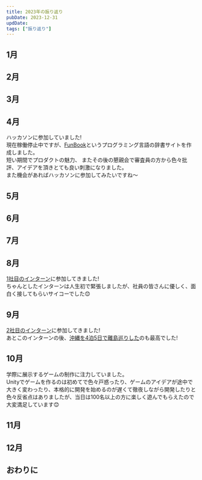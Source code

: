 ```yaml
---
title: 2023年の振り返り
pubDate: 2023-12-31
updDate: 
tags: ["振り返り"]
---
```


## 1月



## 2月

## 3月

## 4月

ハッカソンに参加していました!  
現在稼働停止中ですが、[FunBook](https://funbook.pages.dev)というプログラミング言語の辞書サイトを作成しました。  
短い期間でプロダクトの魅力、
またその後の懇親会で審査員の方から色々批評、アイデアを頂きとても良い刺激になりました。  
また機会があればハッカソンに参加してみたいですね～  

## 5月

## 6月

## 7月

## 8月

[1社目のインターン](https://yashikota.com/blog/internship-flatt)に参加してきました!  
ちゃんとしたインターンは人生初で緊張しましたが、社員の皆さんに優しく、面白く接してもらいサイコーでした😊  

## 9月

[2社目のインターン](#)に参加してきました!  
あとこのインターンの後、[沖縄を4泊5日で離島巡りした](#)のも最高でした!  

## 10月

学際に展示するゲームの制作に注力していました。  
Unityでゲームを作るのは初めてで色々戸惑ったり、ゲームのアイデアが途中で大きく変わったり、本格的に開発を始めるのが遅くて徹夜しながら開発したりと色々反省点はありましたが、当日は100名以上の方に楽しく遊んでもらえたので大変満足しています😊  

## 11月

## 12月

## おわりに

